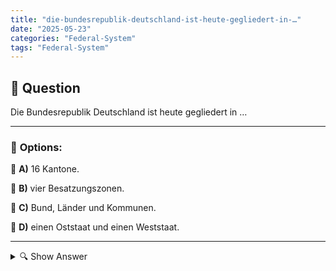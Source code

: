 ```yaml
---
title: "die-bundesrepublik-deutschland-ist-heute-gegliedert-in-…"
date: "2025-05-23"
categories: "Federal-System"
tags: "Federal-System"
---
```


## 📌 **Question**

Die Bundesrepublik Deutschland ist heute gegliedert in …



---

### 📝 **Options:**

🔘 **A)** 16 Kantone.

🔘 **B)** vier Besatzungszonen.

🔘 **C)** Bund, Länder und Kommunen.

🔘 **D)** einen Oststaat und einen Weststaat.

---

<details>
  <summary>🔍 Show Answer</summary>

  <p>
💡  <b>Correct Answer:</b>  c
  </p>
  <p>
    📖<b>Explanation:</b>
    Die Frage bezieht sich auf die politische Struktur Deutschlands. Nach dem Zweiten Weltkrieg wurde Deutschland in Besatzungszonen unterteilt und später in Ost- und Westdeutschland geteilt. Seit der Wiedervereinigung 1990 ist Deutschland eine föderale Republik, bestehend aus dem Bund, 16 Bundesländern und zahlreichen Kommunen. Kantone sind administrative Einheiten in der Schweiz. Die Antwort c spiegelt die aktuelle Gliederung wider: Bund, Länder und Kommunen.
  </p>
</details>

